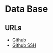 # Data Base

## URLs

- [Github](https://github.com/MarioM51/pt51a_4_backend)
- [Github SSH](git@github.com:MarioM51/pt51a_4_backend.git)
